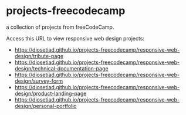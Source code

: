 # projects-freecodecamp

a collection of projects from freeCodeCamp.

Access this URL to view responsive web design projects:

- https://diosetiad.github.io/projects-freecodecamp/responsive-web-design/tribute-page
- https://diosetiad.github.io/projects-freecodecamp/responsive-web-design/technical-documentation-page
- https://diosetiad.github.io/projects-freecodecamp/responsive-web-design/survey-form
- https://diosetiad.github.io/projects-freecodecamp/responsive-web-design/product-landing-page
- https://diosetiad.github.io/projects-freecodecamp/responsive-web-design/personal-portfolio
